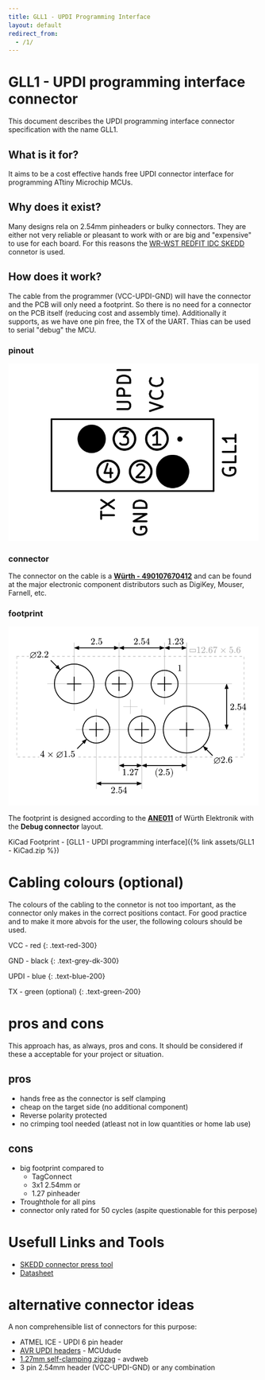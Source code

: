 ```yaml
---
title: GLL1 - UPDI Programming Interface
layout: default
redirect_from:
  - /1/
---
```


# GLL1 - UPDI programming interface connector

This document describes the UPDI programming interface connector specification with the name GLL1. 

## What is it for?

It aims to be a cost effective hands free UPDI connector interface for programming ATtiny Microchip MCUs. 

## Why does it exist?

Many designs rela on 2.54mm pinheaders or bulky connectors. 
They are either not very reliable or pleasant to work with or are big and "expensive" to use for each board. 
For this reasons the [WR-WST REDFIT IDC SKEDD](https://www.we-online.com/en/components/products/REDFIT_IDC_SKEDD) connetor is used. 

## How does it work?

The cable from the programmer (VCC-UPDI-GND) will have the connector and the PCB will only need a footprint. 
So there is no need for a connector on the PCB itself (reducing cost and assembly time).
Additionally it supports, as we have one pin free, the TX of the UART.
Thias can be used to serial "debug" the MCU. 

### pinout

![](../assets/gll1-pinout.svg)

### connector

The connector on the cable is a [**Würth - 490107670412**](https://www.we-online.com/en/components/products/REDFIT_IDC_SKEDD) and can be found at the major electronic component distributors such as DigiKey, Mouser, Farnell, etc. 

### footprint

![](../assets/gll1-footprint-dimensions.svg)

The footprint is designed according to the [**ANE011**](https://www.we-online.com/components/media/o210254v410%20ANE011b_EN.pdf) of Würth Elektronik with the **Debug connector** layout. 

KiCad Footprint - [GLL1 - UPDI programming interface]({% link assets/GLL1 - KiCad.zip %})

# Cabling colours (optional)

The colours of the cabling to the connetor is not too important, as the connector only makes in the correct positions contact. 
For good practice and to make it more abvois for the user, the following colours should be used. 

VCC - red 
{: .text-red-300}

GND - black 
{: .text-grey-dk-300}

UPDI - blue
{: .text-blue-200}

TX - green (optional)
{: .text-green-200}

# pros and cons

This approach has, as always, pros and cons. 
It should be considered if these a acceptable for your project or situation. 

## pros
- hands free as the connector is self clamping
- cheap on the target side (no additional component)
- Reverse polarity protected
- no crimping tool needed (atleast not in low quantities or home lab use)

## cons
- big footprint compared to 
  - TagConnect 
  - 3x1 2.54mm or 
  - 1.27 pinheader
- Troughthole for all pins
- connector only rated for 50 cycles (aspite questionable for this perpose)

# Usefull Links and Tools

- [SKEDD connector press tool](https://www.thingiverse.com/thing:6157896)
- [Datasheet](https://www.we-online.com/components/products/datasheet/490107670412.pdf)

# alternative connector ideas

A non comprehensible list of connectors for this purpose:
- ATMEL ICE - UPDI 6 pin header
- [AVR UPDI headers](https://microchip.my.site.com/s/article/ATMEL-ICE---UPDI-6-pin-header-internal-connections-during-programing) - MCUdude
- [1.27mm self-clamping zigzag](https://avdweb.nl/arduino/attiny3217/ftdi-updi-connector) - avdweb
- 3 pin 2.54mm header (VCC-UPDI-GND) or any combination
